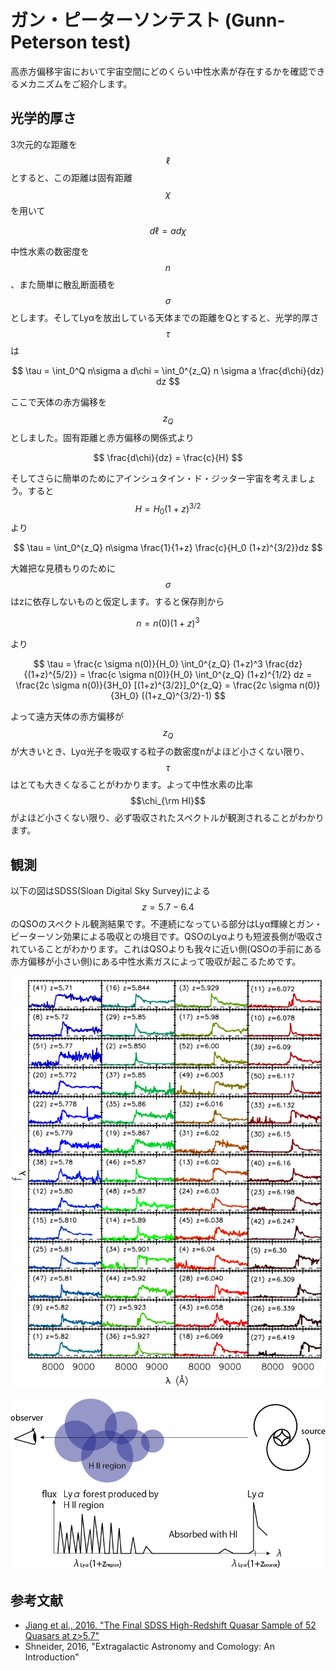 # ガン・ピーターソンテスト (Gunn-Peterson test)

高赤方偏移宇宙において宇宙空間にどのくらい中性水素が存在するかを確認できるメカニズムをご紹介します。

## 光学的厚さ

3次元的な距離を$$\ell$$とすると、この距離は固有距離$$\chi$$を用いて

$$
d\ell = ad\chi
$$

中性水素の数密度を$$n$$、また簡単に散乱断面積を$$\sigma$$とします。そしてLyαを放出している天体までの距離をQとすると、光学的厚さ$$\tau$$は

$$
\tau 
= \int_0^Q n\sigma a d\chi 
= \int_0^{z_Q} n \sigma a \frac{d\chi}{dz} dz
$$

ここで天体の赤方偏移を$$z_Q$$としました。固有距離と赤方偏移の関係式より

$$
\frac{d\chi}{dz} 
= \frac{c}{H}
$$

そしてさらに簡単のためにアインシュタイン・ド・ジッター宇宙を考えましょう。すると$$H = H_0 (1+z)^{3/2}$$より

$$
\tau 
= \int_0^{z_Q} n\sigma \frac{1}{1+z} \frac{c}{H_0 (1+z)^{3/2}}dz 
$$

大雑把な見積もりのために$$\sigma$$はzに依存しないものと仮定します。すると保存則から

$$
n = n(0) (1+z)^3
$$

より

$$
\tau 
= \frac{c \sigma n(0)}{H_0} \int_0^{z_Q} (1+z)^3 \frac{dz}{(1+z)^{5/2}} 
= \frac{c \sigma n(0)}{H_0} \int_0^{z_Q} (1+z)^{1/2} dz
= \frac{2c \sigma n(0)}{3H_0} [(1+z)^{3/2}]_0^{z_Q}
= \frac{2c \sigma n(0)}{3H_0} ((1+z_Q)^{3/2}-1)
$$

よって遠方天体の赤方偏移が$$z_Q$$が大きいとき、Lyα光子を吸収する粒子の数密度nがよほど小さくない限り、$$\tau$$はとても大きくなることがわかります。よって中性水素の比率$$\chi_{\rm HI}$$がよほど小さくない限り、必ず吸収されたスペクトルが観測されることがわかります。

## 観測

以下の図はSDSS(Sloan Digital Sky Survey)による$$z = 5.7 - 6.4$$のQSOのスペクトル観測結果です。不連続になっている部分はLyα輝線とガン・ピーターソン効果による吸収との境目です。QSOのLyαよりも短波長側が吸収されていることがわかります。これはQSOよりも我々に近い側(QSOの手前にある赤方偏移が小さい側)にある中性水素ガスによって吸収が起こるためです。

![高赤方偏移QSOのスペクトル](/images/cosmo/gp_spectrum.png)

![ガン・ピーターソン効果の原理](/images/cosmo/gp_principle.png)

## 参考文献

* [Jiang et al., 2016, "The Final SDSS High-Redshift Quasar Sample of 52 Quasars at z>5.7"](https://arxiv.org/abs/1610.05369)
* Shneider, 2016, "Extragalactic Astronomy and Comology: An Introduction"